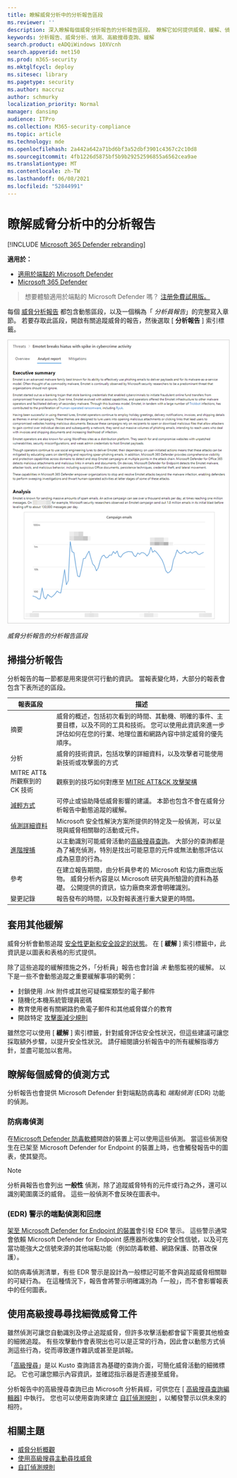 ```yaml
---
title: 瞭解威脅分析中的分析報告區段
ms.reviewer: ''
description: 深入瞭解每個威脅分析報告的分析報告區段。 瞭解它如何提供威脅、緩解、偵測、高級搜尋查詢等相關資訊。
keywords: 分析報告、威脅分析、偵測、高級搜尋查詢、緩解
search.product: eADQiWindows 10XVcnh
search.appverid: met150
ms.prod: m365-security
ms.mktglfcycl: deploy
ms.sitesec: library
ms.pagetype: security
ms.author: maccruz
author: schmurky
localization_priority: Normal
manager: dansimp
audience: ITPro
ms.collection: M365-security-compliance
ms.topic: article
ms.technology: mde
ms.openlocfilehash: 2a442a642a71bd6bf3a52dbf3901c4367c2c10d8
ms.sourcegitcommit: 4fb1226d5875bf5b9b29252596855a6562cea9ae
ms.translationtype: MT
ms.contentlocale: zh-TW
ms.lasthandoff: 06/08/2021
ms.locfileid: "52844991"
---
```

# <a name="understand-the-analyst-report-in-threat-analytics"></a>瞭解威脅分析中的分析報告

[!INCLUDE [Microsoft 365 Defender rebranding](../../includes/microsoft-defender.md)]

**適用於：**
- [適用於端點的 Microsoft Defender](https://go.microsoft.com/fwlink/p/?linkid=2154037)
- [Microsoft 365 Defender](https://go.microsoft.com/fwlink/?linkid=2118804)

> 想要體驗適用於端點的 Microsoft Defender 嗎？ [注册免費試用版。](https://www.microsoft.com/microsoft-365/windows/microsoft-defender-atp?ocid=docs-wdatp-exposedapis-abovefoldlink)

每個 [威脅分析報告](threat-analytics.md) 都包含動態區段，以及一個稱為「 _分析員報告_」的完整寫入章節。 若要存取此區段，開啟有關追蹤威脅的報告，然後選取 [ **分析報告** ] 索引標籤。

![威脅分析報告的分析報告區段影像](images/ta-analyst-report-small.png)

_威脅分析報告的分析報告區段_

## <a name="scan-the-analyst-report"></a>掃描分析報告 
分析報告的每一節都是用來提供可行動的資訊。 當報表變化時，大部分的報表會包含下表所述的區段。

| 報表區段 | 描述 |
|--|--|
| 摘要 | 威脅的概述，包括初次看到的時間、其動機、明確的事件、主要目標，以及不同的工具和技術。 您可以使用此資訊來進一步評估如何在您的行業、地理位置和網路內容中排定威脅的優先順序。 |
| 分析 | 威脅的技術資訊，包括攻擊的詳細資料，以及攻擊者可能使用新技術或攻擊面的方式 | 
| MITRE ATT&所觀察到的 CK 技術 | 觀察到的技巧如何對應至 [MITRE ATT&CK 攻擊架構](https://attack.mitre.org/) | 
| [減輕方式](#apply-additional-mitigations) | 可停止或協助降低威脅影響的建議。 本節也包含不會在威脅分析報告中動態追蹤的緩解。 |
| [偵測詳細資料](#understand-how-each-threat-can-be-detected) | Microsoft 安全性解決方案所提供的特定及一般偵測，可以呈現與威脅相關聯的活動或元件。 | 
| [進階搜捕](#find-subtle-threat-artifacts-using-advanced-hunting) | 以主動識別可能威脅活動的[高級搜尋查詢](advanced-hunting-overview.md)。 大部分的查詢都是為了補充偵測，特別是找出可能惡意的元件或無法動態評估以成為惡意的行為。 | 
| 參考 | 在建立報告期間，由分析員參考的 Microsoft 和協力廠商出版物。 威脅分析內容是以 Microsoft 研究員所驗證的資料為基礎。 公開提供的資訊，協力廠商來源會明確識別。 | 
| 變更記錄 | 報告發布的時間，以及對報表進行重大變更的時間。 |

## <a name="apply-additional-mitigations"></a>套用其他緩解
威脅分析會動態追蹤 [安全性更新和安全設定的狀態](threat-analytics.md#mitigations-review-list-of-mitigations-and-the-status-of-your-devices)。 在 [ **緩解** ] 索引標籤中，此資訊是以圖表和表格的形式提供。

除了這些追蹤的緩解措施之外，「分析員」報告也會討論 _未_ 動態監視的緩解。 以下是一些不會動態追蹤之重要緩解事項的範例：

- 封鎖使用 _.lnk_ 附件或其他可疑檔案類型的電子郵件
- 隨機化本機系統管理員密碼
- 教育使用者有關網路釣魚電子郵件和其他威脅媒介的教育
- 開啟特定 [攻擊面減少規則](attack-surface-reduction.md)

雖然您可以使用 [ **緩解** ] 索引標籤，針對威脅評估安全性狀況，但這些建議可讓您採取額外步驟，以提升安全性狀況。 請仔細閱讀分析報告中的所有緩解指導方針，並盡可能加以套用。

## <a name="understand-how-each-threat-can-be-detected"></a>瞭解每個威脅的偵測方式
分析報告也會提供 Microsoft Defender 針對端點防病毒和 _端點偵測_ (EDR) 功能的偵測。

### <a name="antivirus-detections"></a>防病毒偵測
在[Microsoft Defender 防毒軟體](/windows/security/threat-protection/microsoft-defender-antivirus/microsoft-defender-antivirus-in-windows-10)開啟的裝置上可以使用這些偵測。 當這些偵測發生在已架至 Microsoft Defender for Endpoint 的裝置上時，也會觸發報告中的圖表，使其變亮。

>[!NOTE]
>分析員報告也會列出 **一般性** 偵測，除了追蹤威脅特有的元件或行為之外，還可以識別範圍廣泛的威脅。 這些一般偵測不會反映在圖表中。

### <a name="endpoint-detection-and-response-edr-alerts"></a> (EDR) 警示的端點偵測和回應
[架至 Microsoft Defender for Endpoint 的裝置](onboard-configure.md)會引發 EDR 警示。 這些警示通常會依賴 Microsoft Defender for Endpoint 感應器所收集的安全性信號，以及可充當功能強大之信號來源的其他端點功能（例如防毒軟體、網路保護、防篡改保護）。

如防病毒偵測清單，有些 EDR 警示是設計為一般標記可能不會與追蹤威脅相關聯的可疑行為。 在這種情況下，報告會將警示明確識別為「一般」，而不會影響報表中的任何圖表。

## <a name="find-subtle-threat-artifacts-using-advanced-hunting"></a>使用高級搜尋尋找細微威脅工件
雖然偵測可讓您自動識別及停止追蹤威脅，但許多攻擊活動都會留下需要其他檢查的細微追蹤。 有些攻擊動作會表現出也可以是正常的行為，因此會以動態方式偵測這些行為，從而導致運作雜訊或甚至是誤報。

「[高級搜尋](advanced-hunting-overview.md)」是以 Kusto 查詢語言為基礎的查詢介面，可簡化威脅活動的細微標記。 它也可讓您顯示內容資訊，並確認指示器是否連接至威脅。

分析報告中的高級搜尋查詢已由 Microsoft 分析員經，可供您在 [ [高級搜尋查詢編輯器](https://securitycenter.windows.com/advanced-hunting)] 中執行。 您也可以使用查詢來建立 [自訂偵測規則](custom-detection-rules.md) ，以觸發警示以供未來的相符。


## <a name="related-topics"></a>相關主題
- [威脅分析概觀](threat-analytics.md)
- [使用高級搜尋主動尋找威脅](advanced-hunting-overview.md) 
- [自訂偵測規則](custom-detection-rules.md)